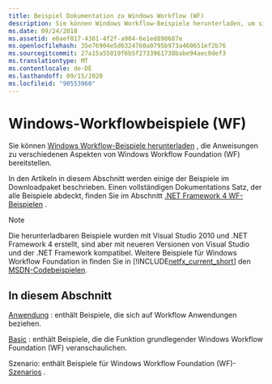 ```yaml
---
title: Beispiel Dokumentation zu Windows Workflow (WF)
description: Sie können Windows Workflow-Beispiele herunterladen, um sich über verschiedene Aspekte von Windows Workflow Foundation, einschließlich Anwendungs-, Grund-und Szenariobeispielen, zu informieren.
ms.date: 09/24/2018
ms.assetid: e0aef017-4381-4f2f-a904-6e1ed898687e
ms.openlocfilehash: 35e76904e5d6324760a0795b973a460651ef2b76
ms.sourcegitcommit: 27a15a55019f6b5f2733961738babe94aec0def3
ms.translationtype: MT
ms.contentlocale: de-DE
ms.lasthandoff: 09/15/2020
ms.locfileid: "90553960"
---
```

# <a name="windows-workflow-wf-samples"></a>Windows-Workflowbeispiele (WF)

Sie können [Windows Workflow-Beispiele herunterladen](https://www.microsoft.com/download/details.aspx?id=21459) , die Anweisungen zu verschiedenen Aspekten von Windows Workflow Foundation (WF) bereitstellen.

In den Artikeln in diesem Abschnitt werden einige der Beispiele im Downloadpaket beschrieben. Einen vollständigen Dokumentations Satz, der alle Beispiele abdeckt, finden Sie im Abschnitt [.NET Framework 4 WF-Beispielen](/previous-versions/dotnet/netframework-4.0/dd483375(v=vs.100)) .

> [!NOTE]
> Die herunterladbaren Beispiele wurden mit Visual Studio 2010 und .NET Framework 4 erstellt, sind aber mit neueren Versionen von Visual Studio und der .NET Framework kompatibel. Weitere Beispiele für Windows Workflow Foundation in finden Sie in [!INCLUDE[netfx_current_short](../../../../includes/netfx-current-short-md.md)] den [MSDN-Codebeispielen](/samples/browse/?redirectedfrom=MSDN-samples).

## <a name="in-this-section"></a>In diesem Abschnitt

[Anwendung](application.md) : enthält Beispiele, die sich auf Workflow Anwendungen beziehen.

[Basic](basic.md) : enthält Beispiele, die die Funktion grundlegender Windows Workflow Foundation (WF) veranschaulichen.

Szenario: enthält Beispiele für Windows Workflow Foundation (WF)- [Szenarios](scenario.md) .
